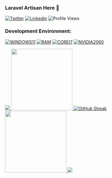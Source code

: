 ### Laravel Artisan Here 👋

[![Twitter](https://img.shields.io/twitter/follow/MrPunyapal?label=Follow)](https://twitter.com/intent/follow?screen_name=MrPunyapal)
[![Linkedin](https://img.shields.io/badge/-Connect-blue?style=flat-square&logo=Linkedin&logoColor=white&link=https://www.linkedin.com/in/MrPunyapal/)](https://www.linkedin.com/in/MrPunyapal/)
![Profile Views](https://komarev.com/ghpvc/?username=mr-punyapal&label=👁️)

### Development Environment:

[![WINDOWS11](https://img.shields.io/badge/windows-%230078D6.svg?&style=for-the-badge&logo=windows&logoColor=white)](https://github.com/MrPunyapal)
[![RAM](https://img.shields.io/badge/RAM-16GB-%230071C5.svg?&style=for-the-badge&logoColor=white)](https://github.com/MrPunyapal)
[![COREI7](https://img.shields.io/badge/Intel-Core_i7_12th-0071C5?style=for-the-badge&logo=intel&logoColor=white)](https://github.com/MrPunyapal)
[![NVIDIA2060](https://img.shields.io/badge/NVIDIA-RTX3050-76B900?style=for-the-badge&logo=nvidia&logoColor=white)](https://github.com/MrPunyapal)


<a href="https://github.com/MrPunyapal">
  <img src="https://github-contributor-stats.vercel.app/api?username=MrPunyapal&title_color=006AFF&text_color=417E87&icon_color=0579C3&bg_color=ffffff00&hide_border=true&show_icons=true&include_all_commits=true&count_private=true&disable_animations=true" />
</a>
<a href="https://github.com/MrPunyapal">
  <img height=200 src="https://github-readme-stats.vercel.app/api?username=MrPunyapal&hide_border=true&show_icons=true&include_all_commits=true&count_private=true&disable_animations=true&rank_icon=percentile&theme=transparent" />
</a>
<a href="https://github.com/MrPunyapal">
<img src="https://streak-stats.demolab.com?user=MrPunyapal&theme=transparent&hide_border=true" alt="GitHub Streak" />
</a>
<a href="https://github.com/MrPunyapal">
  <img height=200 src="https://github-readme-stats.vercel.app/api/top-langs/?username=MrPunyapal&layout=donut&hide_border=true&show_icons=true&include_all_commits=true&count_private=true&disable_animations=true&theme=transparent" />
</a>
<a href="https://github.com/MrPunyapal">
  <img src="https://github-readme-activity-graph.vercel.app/graph?username=MrPunyapal&bg_color=0000000&color=0579C3&line=0579C3&point=417E87&area_color=006AFF&area=true&hide_border=true" />
</a>

<!--

- 🔭 I’m currently working on ...
- 🌱 I’m currently learning ...
- 👯 I’m looking to collaborate on ...
- 🤔 I’m looking for help with ...
- 💬 Ask me about ...
- 📫 How to reach me: ...
- 😄 Pronouns: ...
- ⚡ Fun fact: ...
-->
